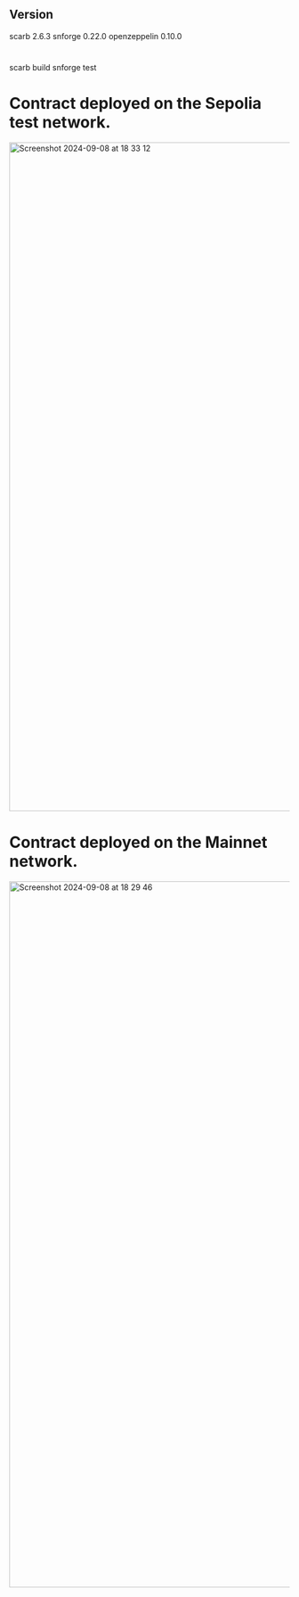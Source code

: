 ## Version
scarb 2.6.3
snforge 0.22.0
openzeppelin 0.10.0

#
scarb build
snforge test

# Contract deployed on the Sepolia test network.
<img width="1200" alt="Screenshot 2024-09-08 at 18 33 12" src="https://github.com/user-attachments/assets/54059cd7-f9de-4947-a201-b60e0fa43b1c">


# Contract deployed on the Mainnet network.
<img width="1267" alt="Screenshot 2024-09-08 at 18 29 46" src="https://github.com/user-attachments/assets/a5474357-f996-4ba1-b374-cb8f42e5df3d">
